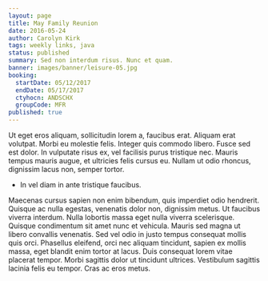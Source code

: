 ```yaml
---
layout: page
title: May Family Reunion
date: 2016-05-24
author: Carolyn Kirk
tags: weekly links, java
status: published
summary: Sed non interdum risus. Nunc et quam.
banner: images/banner/leisure-05.jpg
booking:
  startDate: 05/12/2017
  endDate: 05/17/2017
  ctyhocn: ANDSCHX
  groupCode: MFR
published: true
---
```

Ut eget eros aliquam, sollicitudin lorem a, faucibus erat. Aliquam erat volutpat. Morbi eu molestie felis. Integer quis commodo libero. Fusce sed est dolor. In vulputate risus ex, vel facilisis purus tristique nec. Mauris tempus mauris augue, et ultricies felis cursus eu. Nullam ut odio rhoncus, dignissim lacus non, semper tortor.

* In vel diam in ante tristique faucibus.

Maecenas cursus sapien non enim bibendum, quis imperdiet odio hendrerit. Quisque ac nulla egestas, venenatis dolor non, dignissim metus. Ut faucibus viverra interdum. Nulla lobortis massa eget nulla viverra scelerisque. Quisque condimentum sit amet nunc et vehicula. Mauris sed magna ut libero convallis venenatis. Sed vel odio in justo tempus consequat mollis quis orci. Phasellus eleifend, orci nec aliquam tincidunt, sapien ex mollis massa, eget blandit enim tortor at lacus. Duis consequat lorem vitae placerat tempor. Morbi sagittis dolor ut tincidunt ultrices. Vestibulum sagittis lacinia felis eu tempor. Cras ac eros metus.
